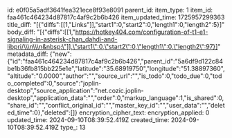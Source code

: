 id: e0f05a5adf3641fea321ece8f93e8091
parent_id: 
item_type: 1
item_id: faa461c464234d87817c4af9c2b6b426
item_updated_time: 1725957299363
title_diff: "[{\"diffs\":[[1,\"Links\"]],\"start1\":0,\"start2\":0,\"length1\":0,\"length2\":5}]"
body_diff: "[{\"diffs\":[[1,\"https://hotkey404.com/configuration-of-t1-e1-signaling-in-asterisk-chan_dahdi-and-libpri/\\\n\\\n&nbsp;\"]],\"start1\":0,\"start2\":0,\"length1\":0,\"length2\":97}]"
metadata_diff: {"new":{"id":"faa461c464234d87817c4af9c2b6b426","parent_id":"5a6df9d122c84be1b36fb815bb225e1e","latitude":"35.68919750","longitude":"51.38897360","altitude":"0.0000","author":"","source_url":"","is_todo":0,"todo_due":0,"todo_completed":0,"source":"joplin-desktop","source_application":"net.cozic.joplin-desktop","application_data":"","order":0,"markup_language":1,"is_shared":0,"share_id":"","conflict_original_id":"","master_key_id":"","user_data":"","deleted_time":0},"deleted":[]}
encryption_cipher_text: 
encryption_applied: 0
updated_time: 2024-09-10T08:39:52.419Z
created_time: 2024-09-10T08:39:52.419Z
type_: 13